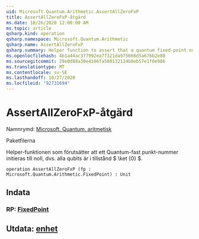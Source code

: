 ```yaml
---
uid: Microsoft.Quantum.Arithmetic.AssertAllZeroFxP
title: AssertAllZeroFxP-åtgärd
ms.date: 10/26/2020 12:00:00 AM
ms.topic: article
qsharp.kind: operation
qsharp.namespace: Microsoft.Quantum.Arithmetic
qsharp.name: AssertAllZeroFxP
qsharp.summary: Helper function to assert that a quantum fixed-point number is initialized to zero, i.e., all qubits are in state $\ket{0}$.
ms.openlocfilehash: 4b1a44ac377992ea7f321da975666d5a676b2e88
ms.sourcegitcommit: 29e0d88a30e4166fa580132124b0eb57e1f0e986
ms.translationtype: MT
ms.contentlocale: sv-SE
ms.lasthandoff: 10/27/2020
ms.locfileid: "92731694"
---
```

# <a name="assertallzerofxp-operation"></a>AssertAllZeroFxP-åtgärd

Namnrymd: [Microsoft. Quantum. aritmetisk](xref:Microsoft.Quantum.Arithmetic)

Paketfilerna [](https://nuget.org/packages/)


Helper-funktionen som förutsätter att ett Quantum-fast punkt-nummer initieras till noll, dvs. alla qubits är i tillstånd $ \ket {0} $.

```qsharp
operation AssertAllZeroFxP (fp : Microsoft.Quantum.Arithmetic.FixedPoint) : Unit
```


## <a name="input"></a>Indata

### <a name="fp--fixedpoint"></a>RP: [FixedPoint](xref:Microsoft.Quantum.Arithmetic.FixedPoint)





## <a name="output--unit"></a>Utdata: [enhet](xref:microsoft.quantum.lang-ref.unit)

